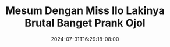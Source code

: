 --- 
title: "Mesum Dengan Miss Ilo Lakinya Brutal Banget  Prank Ojol"
description: "video   Mesum Dengan Miss Ilo Lakinya Brutal Banget  Prank Ojol doodstream durasi panjang terbaru"
date: 2024-07-31T16:29:18-08:00
file_code: "7iilxxog210r"
draft: false
cover: "n2wofh8jjutfpxu4.jpg"
tags: ["Mesum", "Dengan", "Miss", "Ilo", "Lakinya", "Brutal", "Banget", "Prank", "Ojol", "bokep-indo", "bokep-viral", "bokep-ig"]
length: 2371
fld_id: "1483065"
foldername: "A prank"
categories: ["A prank"]
views: 0
---
